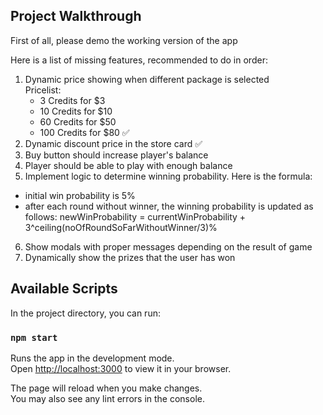 ## Project Walkthrough

First of all, please demo the working version of the app

Here is a list of missing features, recommended to do in order:

1. Dynamic price showing when different package is selected  
   Pricelist:
   - 3 Credits for $3
   - 10 Credits for $10
   - 60 Credits for $50
   - 100 Credits for $80 ✅
2. Dynamic discount price in the store card ✅
3. Buy button should increase player's balance
4. Player should be able to play with enough balance
5. Implement logic to determine winning probability.
   Here is the formula:

- initial win probability is 5%
- after each round without winner, the winning probability is updated as follows:
  newWinProbability = currentWinProbability + 3^ceiling(noOfRoundSoFarWithoutWinner/3)%

6. Show modals with proper messages depending on the result of game
7. Dynamically show the prizes that the user has won

## Available Scripts

In the project directory, you can run:

### `npm start`

Runs the app in the development mode.\
Open [http://localhost:3000](http://localhost:3000) to view it in your browser.

The page will reload when you make changes.\
You may also see any lint errors in the console.
